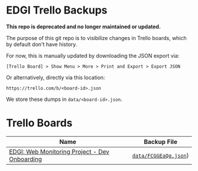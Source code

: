 # EDGI Trello Backups

**This repo is deprecated and no longer maintained or updated.**

The purpose of this git repo is to visibilize changes in Trello boards,
which by default don't have history.

For now, this is manually updated by downloading the JSON export via:

    [Trello Board] > Show Menu > More > Print and Export > Export JSON

Or alternatively, directly via this location:

    https://trello.com/b/<board-id>.json

We store these dumps in `data/<board-id>.json`.

# Trello Boards

| Name | Backup File |
|------|-------------|
| [EDGI: Web Monitoring Project - Dev Onboarding][webmon-dev-board] | [`data/FCGGEaQq.json`](data/FCGGEaQq.json)) |

<!-- Links -->
   [webmon-dev-board]: https://trello.com/b/FCGGEaQq/edgi-web-monitoring-project-dev-onboarding
